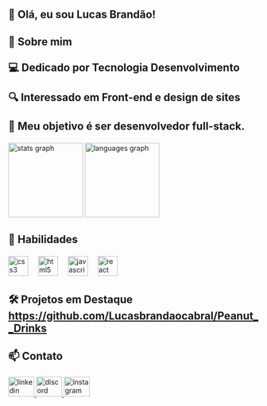 ## <p align="left">🌟 Olá, eu sou Lucas Brandão!</p>

## <p align="left">🚀 Sobre mim<br><br>💻 Dedicado por Tecnologia Desenvolvimento<br><br>🔍 Interessado em Front-end e design de sites<br><br>🎯 Meu objetivo é ser desenvolvedor full-stack.</p>

<div align="left">
  <img src="https://github-readme-stats.vercel.app/api?username=Lucasbrandaocabral&hide_title=true&hide_rank=false&show_icons=true&include_all_commits=true&count_private=true&disable_animations=false&theme=dracula&locale=en&hide_border=false&order=1" height="150" alt="stats graph"  />
  <img src="https://github-readme-stats.vercel.app/api/top-langs?username=Lucasbrandaocabral&locale=pt-br&hide_title=false&layout=compact&card_width=320&langs_count=10&theme=dark&hide_border=false&order=2" height="150" alt="languages graph"  />
</div>

## <p align="left">💼 Habilidades</p>

<div align="left">
  <img src="https://cdn.jsdelivr.net/gh/devicons/devicon/icons/css3/css3-original.svg" height="40" alt="css3 logo"  />
  <img width="12" />
  <img src="https://cdn.jsdelivr.net/gh/devicons/devicon/icons/html5/html5-original.svg" height="40" alt="html5 logo"  />
  <img width="12" />
  <img src="https://cdn.jsdelivr.net/gh/devicons/devicon/icons/javascript/javascript-original.svg" height="40" alt="javascript logo"  />
  <img width="12" />
  <img src="https://cdn.jsdelivr.net/gh/devicons/devicon/icons/react/react-original.svg" height="40" alt="react logo"  />
</div>

## <p align="left">🛠️ Projetos em Destaque<br>https://github.com/Lucasbrandaocabral/Peanut__Drinks</p>


## <p align="left">📫 Contato</p>

<div align="left">
  <a href="https://www.linkedin.com/in/lucasbrandaocabral/" target="_blank">
    <img src="https://raw.githubusercontent.com/maurodesouza/profile-readme-generator/master/src/assets/icons/social/linkedin/default.svg" width="52" height="40" alt="linkedin logo"  />
  </a>
  <a href="https://discord.com/users/274340417909293058" target="_blank">
    <img src="https://raw.githubusercontent.com/maurodesouza/profile-readme-generator/master/src/assets/icons/social/discord/default.svg" width="52" height="40" alt="discord logo"  />
  </a>
  <a href="https://www.instagram.com/zlucas.bz/" target="_blank">
    <img src="https://raw.githubusercontent.com/maurodesouza/profile-readme-generator/master/src/assets/icons/social/instagram/default.svg" width="52" height="40" alt="instagram logo"  />
  </a>
</div>
